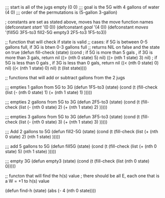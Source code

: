 ;;; start is all of the jugs empty (0 0)
;;; goal is the 5G with 4 gallons of water (4 0)
;;; order of the permutations is (5-gallon 3-gallon)


; constants are set as stated above, moves has the move function names
(defconstant *start* '(0 0))
(defconstant *goal* '(4 0))
(defconstant *moves* '(fill5G 3F5-to3 fill2-5G empty3 2F5-to3 1F5-to3))


;; function that will check if state is valid
;; cases: if 5G is between 0-5 gallons full, if 3G is btwn 0-3 gallons full
;; returns NIL on false and the state on true
(defun fill-check (state)
  (cond
   ; if 5G is more than 5 gals , if 3G is more than 3 gals, return nil
   ((> (nth 0 state) 5) nil)
   ((> (nth 1 state) 3) nil)
   ; if 5G is less than 0 gals , if 3G is less than 0 gals, return nil
   ((< (nth 0 state) 0) nil)
   ((< (nth 1 state) 0) nil)
   (t (list state))))



;; functions that will add or subtract gallons from the 2 jugs

;;; empties 1 gallon from 5G to 3G
(defun 1F5-to3 (state)
  (cond
   (t (fill-check (list (- (nth 0 state) 1) (+ (nth 1 state) 1) )))))


;;; empties 2 gallons from 5G to 3G
(defun 2F5-to3 (state)
  (cond
   (t (fill-check (list (- (nth 0 state) 2) (+ (nth 1 state) 2) )))))


;;; empties 3 gallons from 5G to 3G
(defun 3F5-to3 (state)
  (cond
  (t (fill-check (list (- (nth 0 state) 3) (+ (nth 1 state) 3) )))))


;;; Add 2 gallons to 5G
(defun fill2-5G (state)
  (cond 
  (t (fill-check (list (+ (nth 0 state) 2) (nth 1 state) )))))


;;; add 5 gallons to 5G
(defun fill5G (state)
  (cond
   (t (fill-check (list (+ (nth 0 state) 5) (nth 1 state) )))))


;;; empty 3G
(defun empty3 (state)
  (cond 
  (t (fill-check (list (nth 0 state) 0)))))




;; functon that will find the h(s) value
; there should be all E, each one that is a W = +1 to h(s) value

(defun find-h (state)
  (abs (- 4 (nth 0 state))))




